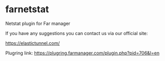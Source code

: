 # farnetstat

Netstat plugin for Far manager

If you have any suggestions you can contact us via our official site:

https://elastictunnel.com/

Plugring link:
https://plugring.farmanager.com/plugin.php?pid=706&l=en

